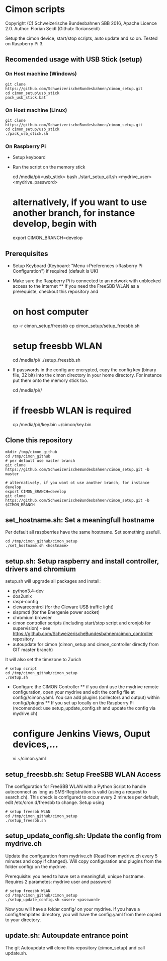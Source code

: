 # Cimon scripts
Copyright (C) Schweizerische Bundesbahnen SBB 2016, Apache Licence 2.0. Author: Florian Seidl (Github: florianseidl) 

Setup the cimon device, start/stop scripts, auto update and so on. Tested on Raspberry Pi 3.

## Recomended usage with USB Stick (setup)

### On Host machine (Windows)
    
    git clone https://github.com/SchweizerischeBundesbahnen/cimon_setup.git
    cd cimon_setup\usb_stick
    pack_usb_stick.bat
 
### On Host machine (Linux)

    git clone https://github.com/SchweizerischeBundesbahnen/cimon_setup.git
    cd cimon_setup/usb_stick
    ./pack_usb_stick.sh
    
### On Raspberry Pi

* Setup keyboard
* Run the script on the memory stick

    cd /media/pi/<usb_stick>
    bash ./start_setup_all.sh <hostname> <mydrive_user> <mydrive_password>

    # alternatively, if you want to use another branch, for instance develop, begin with
    export CIMON_BRANCH=develop

## Prerequisites
* Setup Keyboard (Keyboard: "Menu->Preferences->Rasberry Pi Configuration") if required (default is UK)
* Make sure the Raspberry Pi is connected to an network with unblocked access to the internet
** If you need the FreeSBB WLAN as a prerequiste, checkout this repository and

    # on host computer
    cp -r cimon_setup/freesbb <usbstick>
    cp cimon_setup/setup_freesbb.sh <usbstick>
    # setup freesbb WLAN
    cd /media/pi/<usbstick>
    ./setup_freesbb.sh 
    
* If passwords in the config are encrypted, copy the config key (binary file, 32 bit) into the cimon directory in your home directory. For instance put them onto the memory stick too.

    cd /media/pi/<usbstick>/
    # if freesbb WLAN is required
    cp /media/pi/<usbstick>/key.bin ~/cimon/key.bin

## Clone this repository
    
    mkdir /tmp/cimon_github
    cd /tmp/cimon_github
    # per default use master branch
    git clone https://github.com/SchweizerischeBundesbahnen/cimon_setup.git -b master

    # alternatively, if you want ot use another branch, for instance develop
    export CIMON_BRANCH=develop
    git clone https://github.com/SchweizerischeBundesbahnen/cimon_setup.git -b $CIMON_BRANCH 

## set_hostname.sh: Set a meaningfull hostname
Per default all raspberries have the same hostname. Set something usefull.

    cd /tmp/cimon_github/cimon_setup
    ./set_hostname.sh <hostname> 

## setup.sh: Setup raspberry and install controller, drivers and chromium
    
setup.sh will upgrade all packages and install:
* python3.4-dev
* dos2unix
* raspi-config
* clewarecontrol (for the Cleware USB traffic light)
* sispmctl (for the Energenie power socket)
* chromium browser
* cimon controller scripts (including start/stop script and cronjob for supervision) - see https://github.com/SchweizerischeBundesbahnen/cimon_controller repository
* autoupdate for cimon (cimon_setup and cimon_controller directly from GIT master branch)

It will also set the timezone to Zurich

    # setup script
    cd /tmp/cimon_github/cimon_setup
    ./setup.sh 

* Configure the CIMON Controller 
** if you dont use the mydrive remote configuration, open your mydrive and edit the config file at config/<hostname>/cimon.yaml. You can add plugins (collectors and output) within config/<hostname>/plugins
** If you set up locally on the Raspberry Pi (recomended: use setup_update_config.sh and update the config via mydrive.ch) 

    # configure Jenkins Views, Ouput devices,...
    vi ~/cimon.yaml    
  
## setup_freesbb.sh: Setup FreeSBB WLAN Access
The configuration for FreeSBB WLAN with a Python Script to handle autoconnect as long as SMS-Registration is valid (using a request to search.ch). This check is configured to occur every 2 minutes per default, edit /etc/cron.d/freesbb to change. Setup using

    # setup freesbb WLAN
    cd /tmp/cimon_github/cimon_setup
    ./setup_freesbb.sh

## setup_update_config.sh: Update the config from mydrive.ch
Update the configuration from mydrive.ch (Read from mydrive.ch every 5 minutes and copy if changed). Will copy configuration and plugins from the folder config/<hostname> on the mydrive.

Prerequisite: you need to have set a meaningfull, unique hostname. Requires 2 parametes: mydrive user and password

    # setup freesbb WLAN
    cd /tmp/cimon_github/cimon_setup
    ./setup_update_config.sh <user> <password>
    
Now you will have a folder config/<hostname> on your mydrive. If you have a config/templates directory, you will have the config.yaml from there copied to your directory.

## update.sh: Autoupdate entrance point
The git Autoupdate will clone this repository (cimon_setup) and call update.sh.